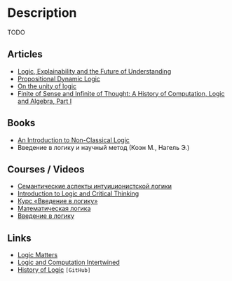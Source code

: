 # Description

TODO


## Articles

- [Logic, Explainability and the Future of Understanding](https://writings.stephenwolfram.com/2018/11/logic-explainability-and-the-future-of-understanding/)
- [Propositional Dynamic Logic](https://plato.stanford.edu/entries/logic-dynamic/)
- [On the unity of logic](https://www.sciencedirect.com/science/article/pii/016800729390093S)
- [Finite of Sense and Infinite of Thought: A History of Computation, Logic and Algebra, Part I](https://pron.github.io/posts/computation-logic-algebra-pt1)


## Books

- [An Introduction to Non-Classical Logic](https://www.cambridge.org/ie/academic/subjects/philosophy/philosophy-science/introduction-non-classical-logic-if-2nd-edition?format=PB&isbn=9780521670265)
- Введение в логику и научный метод (Коэн М., Нагель Э.)


## Courses / Videos

- [Семантические аспекты интуиционистской логики](https://compsciclub.ru/courses/intuitionisticsemantics/2021-autumn/)
- [Introduction to Logic and Critical Thinking](https://www.coursera.org/specializations/logic-critical-thinking-duke)
- [Курс «Введение в логику»](https://youtube.com/playlist?list=PLo6puixMwuSNCt4bd99UheEjaS4EudoGJ)
- [Математическая логика](https://youtube.com/playlist?list=PLDrmKwRSNx7JW-pjDoo6gEFdvA4tFUYQB)
- [Введение в логику](https://youtube.com/playlist?list=PLDrmKwRSNx7J68M1-xHVCtravxeQmarQ8)


## Links

- [Logic Matters](https://www.logicmatters.net/)
- [Logic and Computation Intertwined](https://cs.uwaterloo.ca/~plragde/flaneries/LACI/)
- [History of Logic](https://github.com/prathyvsh/history-of-logic) `[GitHub]`
